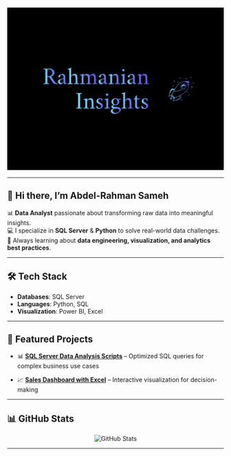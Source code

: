 <p align="center">
<img src="https://raw.githubusercontent.com/Abdel-Rahman-11/mokkapps/master/rahmanian-insights-high-resolution-logo.png" alt="Rahmanian Insights Logo" width="550">

</p>

---

## 👋 Hi there, I’m **Abdel-Rahman Sameh**  

📊 **Data Analyst** passionate about transforming raw data into meaningful insights.  
💻 I specialize in **SQL Server** & **Python** to solve real-world data challenges.  
🚀 Always learning about **data engineering, visualization, and analytics best practices**.  

---

## 🛠️ Tech Stack

- **Databases**: SQL Server
- **Languages**: Python, SQL  
- **Visualization**: Power BI, Excel  

---

## 📌 Featured Projects

- 📊 **[SQL Server Data Analysis Scripts](#)** – Optimized SQL queries for complex business use cases  

- 📈 **[Sales Dashboard with Excel](#)** – Interactive visualization for decision-making  

---

## 📊 GitHub Stats

<p align="center">
  <img src="https://github-readme-stats.vercel.app/api?username=YOUR-GITHUB-USERNAME&show_icons=true&theme=radical" alt="GitHub Stats">
</p>

---

<p align="center">
  <a href="https://www.buymeacoffee.com/YOUR-LINK" target="_blank">
